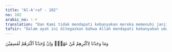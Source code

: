 ```yaml
---
title: "Al-A'raf - 102"
no: 102
arabic_no: ١٠٢
translation: "Dan Kami tidak mendapati kebanyakan mereka memenuhi janji. Sebaliknya yang Kami dapati kebanyakan mereka adalah orang-orang yang benar-benar fasik."
tafsir: "Dalam ayat ini ditegaskan bahwa Allah mendapati kebanyakan umat-umat terdahulu tidak suka menepati janji, dan kebanyakan mereka adalah orang-orang fasik.\n\nMengenai \"janji\" yang dimaksud dalam ayat ini, ada beberapa penafsiran para ulama. Di antaranya mengatakan bahwa yang dimaksud dengan janji tersebut ialah fitrah asli yang diberikan Allah kepada setiap insan, yaitu kecenderungan yang mendorong manusia untuk kembali kepada Tuhannya pada waktu ia menghadapi kesulitan; atau bersyukur kepada-Nya pada waktu terhindar dari kesulitan atau memperoleh kesenangan hidup. Akan tetapi mereka tetap dalam keingkaran dan kemaksiatan. Sebaliknya, kenikmatan dan kelapangan hidup tidak pula mendorong mereka untuk bersyukur kepada Allah, bahkan mereka tidak mengakui nikmat tersebut sebagai karunia dan rahmat daripada-Nya.\n\nPendapat lain mengatakan bahwa yang dimaksud dengan \"janji\" dalam ayat tersebut ialah sifat yang asli atau fitrah yang diberikan Allah kepada setiap manusia, yaitu kecenderungan kepada kepercayaan tauhid, iman kepada kemahaesaan-Nya dan hanya menyembah kepada-Nya, serta tidak mempersekutukan-Nya dengan sesuatu pun juga. Akan tetapi kenyataannya, mereka telah meninggalkan fitrah, dan melemparkan kepercayaan tauhid, bahkan mempersekutukan Allah, tanpa menghiraukan seruan-seruan para rasul serta keterangan-keterangan dan bukti-bukti yang dikemukakan. Mereka hanya menuruti kehendak hawa nafsu, serta bisikan setan belaka, bertentangan dengan fitrahnya yang suci. Dalam hadis yang diriwayatkan oleh Imam Muslim disebutkan bahwa Rasulullah saw telah bersabda:\n\nAllah swt berfirman: \"Sesungguhnya Aku telah menciptakan hamba-hamba-Ku beragama tauhid; kemudian datanglah setan lalu memalingkan mereka dari agama semula, serta mengharamkan kepada mereka apa-apa yang telah dihalalkan bagi mereka\". (Riwayat Muslim)\n\nDalam hadis lain yang diriwayatkan oleh Imam al-Bukhari dan Muslim, Rasulullaah saw bersabda:\n\n\"Setiap anak dilahirkan dalam keadaan fitrah, kemudian ibu-bapaknyalah yang menjadikan ia seorang Yahudi, Nasrani atau Majusi\". (Riwayat al-Bukhari dan Muslim)\n\nDengan demikian jelas apabila manusia telah menyimpang dari kepercayaan tauhid, maka hal itu adalah disebabkan pengaruh dari luar, bukan fitrah yang dibawa dari kandungan ibunya, yang dikaruniakan Allah pada setiap insan.\n\nAdapun sifat fasik yang disebut dalam ayat ini ialah seseorang melakukan berbagai maksiat secara berulang-ulang, tanpa menghiraukan nasihat dan ajaran agama serta hukum dan ancamannya.\n\nPerlu diperhatikan bahwa firman Allah dalam ayat ini mengatakan bahwa kebanyakan mereka itu fasik. Ini memberi pengertian bahwa umat-umat yang terdahulu itu tidak semuanya fasik dan meninggalkan kepercayaan tauhid yang merupakan fitrah suci yang dikaruniakan Allah kepada setiap hamba-Nya. Bahkan sebagian dari mereka tetap dalam fitrah sucinya, sehingga kedatangan para rasul yang membawa agama tauhid segera mereka sambut dengan baik, dan mereka senantiasa menjauhkan diri dari segala macam kemaksiatan dan kemusyrikan. Mereka inilah yang senantiasa mendampingi para rasul dalam menghadapi ancaman dan gangguan dari orang-orang kafir, dan mereka pulalah yang selalu diselamatkan Allah bersama Rasul-Nya dari azab dan malapetaka yang ditimpakan kepada kaum yang fasik itu."
---
```

وَمَا وَجَدْنَا لِاَكْثَرِهِمْ مِّنْ عَهْدٍۚ وَاِنْ وَّجَدْنَآ اَكْثَرَهُمْ لَفٰسِقِيْنَ